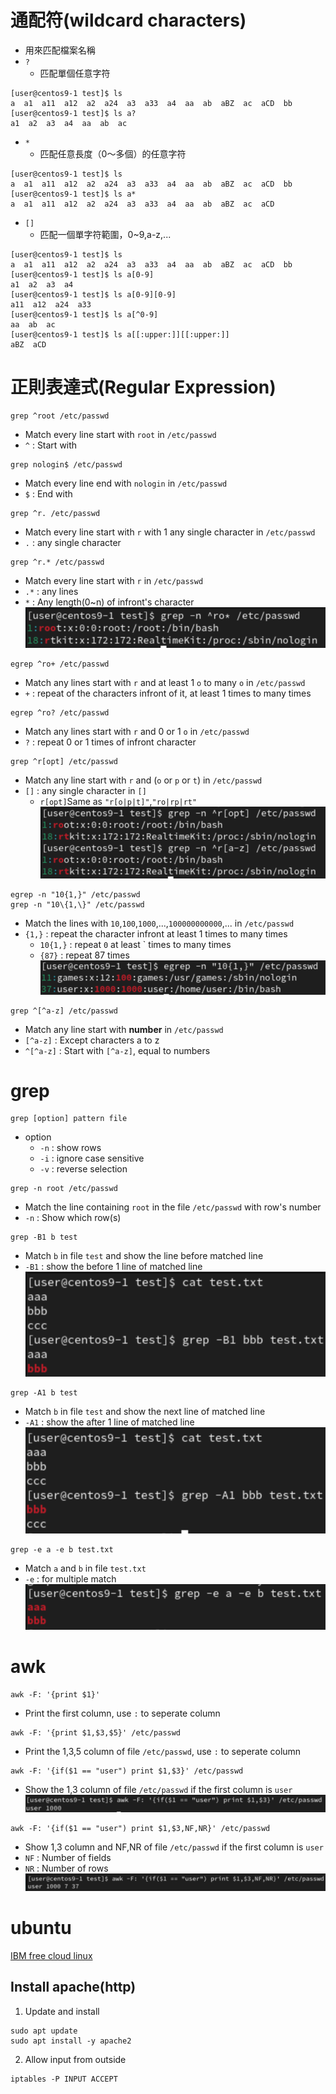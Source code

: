 # **通配符(wildcard characters)**
- 用來匹配檔案名稱
- `?`
    - 匹配單個任意字符
```
[user@centos9-1 test]$ ls
a  a1  a11  a12  a2  a24  a3  a33  a4  aa  ab  aBZ  ac  aCD  bb
[user@centos9-1 test]$ ls a?
a1  a2  a3  a4  aa  ab  ac
```
- `*`
    - 匹配任意長度（0～多個）的任意字符
```
[user@centos9-1 test]$ ls
a  a1  a11  a12  a2  a24  a3  a33  a4  aa  ab  aBZ  ac  aCD  bb
[user@centos9-1 test]$ ls a*
a  a1  a11  a12  a2  a24  a3  a33  a4  aa  ab  aBZ  ac  aCD
```
- `[]`
    - 匹配一個單字符範圍，0~9,a-z,...
```
[user@centos9-1 test]$ ls
a  a1  a11  a12  a2  a24  a3  a33  a4  aa  ab  aBZ  ac  aCD  bb
[user@centos9-1 test]$ ls a[0-9]
a1  a2  a3  a4
[user@centos9-1 test]$ ls a[0-9][0-9]
a11  a12  a24  a33
[user@centos9-1 test]$ ls a[^0-9]
aa  ab  ac
[user@centos9-1 test]$ ls a[[:upper:]][[:upper:]]
aBZ  aCD
```

# **正則表達式(Regular Expression)**
```
grep ^root /etc/passwd
```
- Match every line start with `root` in `/etc/passwd`
- `^` : Start with 
```
grep nologin$ /etc/passwd
```
- Match every line end with `nologin` in `/etc/passwd`
- `$` : End with
```
grep ^r. /etc/passwd
```
- Match every line start with `r` with 1 any single character in `/etc/passwd`
- `.` : any single character
```
grep ^r.* /etc/passwd
```
- Match every line start with `r` in `/etc/passwd`
- `.*` : any lines
- `*` : Any length(0~n) of infront's character
![RE0](img/RE00.png)
```
egrep ^ro+ /etc/passwd
```
- Match any lines start with `r` and at least 1 `o` to many `o` in `/etc/passwd`
- `+` : repeat of the characters infront of it, at least 1 times to many times
```
egrep ^ro? /etc/passwd
```
- Match any lines start with `r` and 0 or 1 `o` in `/etc/passwd`
- `?` : repeat 0 or 1 times of infront character
```
grep ^r[opt] /etc/passwd
```
- Match any line start with `r` and (`o` or `p` or `t`) in `/etc/passwd`
- `[]` : any single character in `[]`
    - `r[opt]`Same as `"r[o|p|t]"`,`"ro|rp|rt"`
![re01](img/RE01.png)
```
egrep -n "10{1,}" /etc/passwd
grep -n "10\{1,\}" /etc/passwd
```
- Match the lines with `10`,`100`,`1000`,...,`100000000000`,... in `/etc/passwd`
- `{1,}` : repeat the character infront at least 1 times to many times
    - `10{1,}` : repeat `0` at least ` times to many times
    - `{87}` : repeat 87 times
![re02](img/RE02.png)
```
grep ^[^a-z] /etc/passwd
```
- Match any line start with **number** in `/etc/passwd`
- `[^a-z]` : Except characters a to z
- `^[^a-z]` : Start with `[^a-z]`, equal to numbers

# **grep**
```
grep [option] pattern file
```
- option
    - `-n` : show rows
    - `-i` : ignore case sensitive
    - `-v` : reverse selection
```
grep -n root /etc/passwd
```
- Match the line containing `root` in the file `/etc/passwd` with row's number
- `-n` : Show which row(s)
```
grep -B1 b test
```
- Match `b` in file `test` and show the line before matched line
- `-B1` : show the before 1 line of matched line
![grepB1](img/grepB1.png)
```
grep -A1 b test
```
- Match `b` in file `test` and show the next line of matched line
- `-A1` : show the after 1 line of matched line
![grepA1](img/grepA1.png)
```
grep -e a -e b test.txt
```
- Match `a` and `b` in file `test.txt`
- `-e` : for multiple match
![grep-e](img/grep-e.png)

# **awk**
```
awk -F: '{print $1}'
```
- Print the first column, use `:` to seperate column
```
awk -F: '{print $1,$3,$5}' /etc/passwd
```
- Print the 1,3,5 column of file `/etc/passwd`, use `:` to seperate column
```
awk -F: '{if($1 == "user") print $1,$3}' /etc/passwd
```
- Show the 1,3 column of file `/etc/passwd` if the first column is `user`
![awk0](img/awk0.png)
```
awk -F: '{if($1 == "user") print $1,$3,NF,NR}' /etc/passwd
```
- Show 1,3 column and NF,NR of file `/etc/passwd` if the first column is `user`
- `NF` : Number of fields
- `NR` : Number of rows
![awk1](img/awk1.png)
#  **ubuntu**
[IBM free cloud linux](https://linuxone.cloud.marist.edu/#/login)
## **Install apache(http)**
1. Update and install 
```
sudo apt update
sudo apt install -y apache2
```
2. Allow input from outside
```
iptables -P INPUT ACCEPT
```